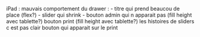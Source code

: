 iPad :
  mauvais comportement du drawer :
    - titre qui prend beaucou de place (flex?)
    - slider qui shrink
    - bouton admin qui n apparait pas (fill height avec tablette?)
  bouton print (fill height avec tablette?)
  les histoires de sliders c est pas clair
  bouton qui apparait sur le print
